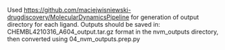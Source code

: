 Used https://github.com/maciejwisniewski-drugdiscovery/MolecularDynamicsPipeline
for generation of output directory for each ligand.
Outputs should be saved in:
CHEMBL4210316_A604_output.tar.gz
format in the nvm_outputs directory, then converted using 04_nvm_outputs.prep.py